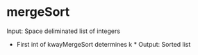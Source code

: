 # mergeSort

Input: Space deliminated list of integers
* First int of kwayMergeSort determines k *
Output: Sorted list
